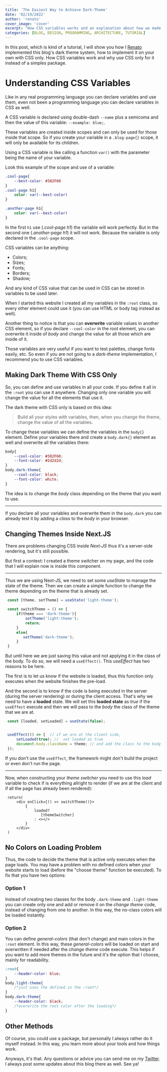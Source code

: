 ```yaml
---
title: 'The Easiest Way to Achieve Dark-Theme'
date: '02/19/2022'
author: 'renato'
cover_image: 'cover'
excerpt: "How CSS variables works and an explanation about how we made our Dark-theme without reloading or packages, with CSS Only."
categories: [BLOG, DESIGN, PROGRAMMING, ARCHITECTURE, TUTORIAL]
---
```


In this post, which is kind of a tutorial, I will show you how I [Renato](/team/renato) implemented this blog's dark theme system, how to implement it on your own with CSS only. How CSS variables work and why use CSS only for it instead of a simples package.

# Understanding CSS Variables
Like in any real programming language you can declare variables and use them, even not been a programming language you can declare variables in CSS as well. 

A CSS variable is declared using double-dash `--name` plus a semicoma and then the value of this variable:  `--example: blue;`.

These variables are created inside scopes and can only be used for those inside that scope. So if you create your variable in a `.blog-page{}` scope, it will only be available for its children.

Using a CSS variable is like calling a function `var()` with the parameter being the name of your variable. 

Look this example of the scope and use of a variable:
```css
.cool-page{
	--best-color: #382F60
}
.cool-page h1{
	color: var(--best-color)
}

.another-page h1{
	color: var(--best-color)
}
```

In the first `h1` use (*.cool-page h1*) the variable will work perfectly. But in the second one (*.another-page h1*) it will not work. Because the variable is only declared in the `.cool-page` scope.

CSS variables can be anything:
- Colors;
- Sizes;
- Fonts;
- Borders;
- Shadow;

And any kind of CSS value that can be used in CSS can be stored in variables to be used later.

When I started this website I created all my variables in the `:root` class, so every other element could use it (you can use HTML or body tag instead as well).

Another thing to notice is that you can **overwrite** variable values in another CSS element, so if you declare `--cool-color` in the *root* element, you can overwrite it inside of *body* and change the value for all those which are inside of it.

Those variables are very useful if you want to test palettes, change fonts easily, etc. So even if you are not going to a *dark-theme* implementation, I recommend you to use CSS variables.

## Making Dark Theme With CSS Only
So, you can define and use variables in all your code. If you define it all in the `:root` you can use it anywhere. Changing only one variable you will change the value for all the elements that use it.

The dark theme with CSS only is based on this idea:

> Build all your styles with variables, then, when you change the theme, change the value of all the variables.

To change these variables we can define the variables in the `body{}` element. Define your variables there and create a `body.dark{}` element as well and overwrite all the variables there:

```css
body{
	--cool-color: #382F60;
	--font-color: #2d2d2d;
}
body.dark-theme{
	--cool-color: black;
	--font-color: white;
}
```

The idea is to change the *body* class depending on the theme that you want to use.

---
If you declare all your variables and overwrite them in the `body.dark` you can already test it by adding a *class* to the *body* in your browser.

## Changing Themes Inside Next.JS
There are problems changing CSS inside *Next-JS* thus it's a server-side rendering, but it's still possible.

But first a context: I created a theme switcher on my page, and the code that I will explain now is inside this component.

---
Thus we are using Next-JS, we need to set some *useState* to manage the state of the theme. Then we can create a simple function to change the theme depending on the theme that is already set.

```jsx
 const [theme, setTheme] = useState('light-theme');

 const switchTheme = () => {
	 if(theme === 'dark-theme'){
		 setTheme('light-theme');
		 return;
	 }
	 else{
	 	setTheme('dark-theme');
	 }
 }
```

But until here we are just saving this value and not applying it in the class of the body. To do so, we will need a `useEffect()`. This *useEffect* has two reasons to be here.

The first is to let us know if the website is loaded, thus this function only executes when the website finishes the pre-load.

And the second is to know if the code is being executed in the server (during the server rendering) or during the client access.  That's why we need to have a **loaded** state. We will set this **loaded state** as *true* if the  `useEffect` execute and then we will pass to the *body* the class of the theme that we are at.

```js
 const [loaded, setLoaded] = useState(false);


 useEffect(() => {  // if we are at the client side,
	 setLoaded(true); //  set loaded as true
	 document.body.className = theme; // and add the class to the body
 });

```

If you don't use the `useEffect`, the framework might don't build the project or even don't run the page.

---
Now, when constructing your *theme switcher* you need to use this *load* variable to check if is everything allright to render (if we are at the client and if all the page has already been rendered):

```tsx
 return(
	 <div onClick={() => switchTheme()}>
		 {
			 loaded?
				[themeSwitcher]
			 : <></>
		 }
	 </div>
 )
 ```

## No Colors on Loading Problem
Thus, the code to decide the theme that is active only executes when the page loads. You may have a problem with no defined colors when your website starts to load (before the "choose theme" function be executed). To fix that you have two options:

### Option 1
Instead of creating two classes for the body `.dark-theme` and `.light-theme` you can create only one and add or remove it on the *change theme* code, instead of changing from one to another. In this way, the no-class colors will be loaded instantly.

### Option 2
You can define *general-colors* (that don't change) and main colors in the `:root` element. In this way, these *general-colors* will be loaded on start and overwritten if needed after the *change theme* code execute. This helps if you want to add more themes in the future and it's the option that I choose, mainly for readability.

```css
:root{
	--header-color: blue;
}
body.light-theme{
	/*just uses the defined in the :root*/
}
body.dark-theme{
	--header-color: black;
	/*overwrite the root color after the loading*/
}
```


## Other Methods
Of course, you could  use a package, but personally I always rather do it myself instead. In this way, you learn more about your tools and how things work.

Anyways, it's that. Any questions or advice you can send me on my [Twitter](https://twitter.com/nerat0). I always post some updates about this blog there as well. See ya!
